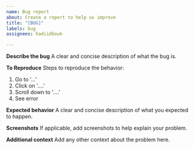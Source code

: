 ```yaml
---
name: Bug report
about: Create a report to help us improve
title: "[BUG]"
labels: bug
assignees: hadiidbouk

---
```


**Describe the bug**
A clear and concise description of what the bug is.

**To Reproduce**
Steps to reproduce the behavior:
1. Go to '...'
2. Click on '....'
3. Scroll down to '....'
4. See error

**Expected behavior**
A clear and concise description of what you expected to happen.

**Screenshots**
If applicable, add screenshots to help explain your problem.

**Additional context**
Add any other context about the problem here.
